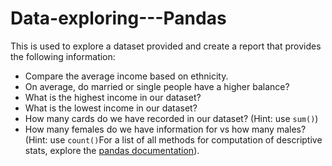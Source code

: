 # Data-exploring---Pandas

This is used to explore a dataset provided and create a report that provides the following information:
* Compare the average income based on ethnicity. 
* On average, do married or single people have a higher balance?
* What is the highest income in our dataset?
* What is the lowest income in our dataset?
* How many cards do we have recorded in our dataset? (Hint: use `sum()`)
* How many females do we have information for vs how many males? (Hint: use `count()`For a list of all methods for computation of descriptive stats, explore the [pandas documentation](https://pandas.pydata.org/pandas-docs/stable/reference/frame.html#computations-descriptive-stats)). 


